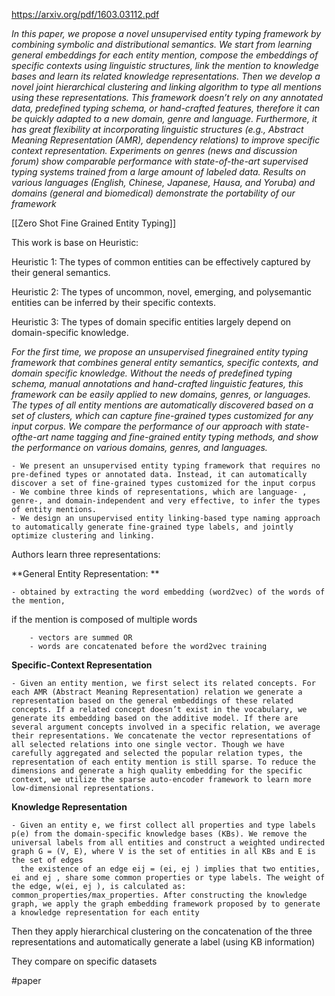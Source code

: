 https://arxiv.org/pdf/1603.03112.pdf

*In this paper, we propose a novel unsupervised entity typing framework by combining symbolic and distributional semantics. We start from learning general embeddings for each entity mention, compose the embeddings of specific contexts using linguistic structures, link the mention to knowledge bases and learn its related knowledge representations. Then we develop a novel joint hierarchical clustering and linking algorithm to type all mentions using these representations. This framework doesn’t rely on any annotated data, predefined typing schema, or hand-crafted features, therefore it can be quickly adapted to a new domain, genre and language. Furthermore, it has great flexibility at incorporating linguistic structures (e.g., Abstract Meaning Representation (AMR), dependency relations) to improve specific context representation. Experiments on genres (news and discussion forum) show comparable performance with state-of-the-art supervised typing systems trained from a large amount of labeled data. Results on various languages (English, Chinese, Japanese, Hausa, and Yoruba) and domains (general and biomedical) demonstrate the portability of our framework*

[[Zero Shot Fine Grained Entity Typing]]

This work is base on Heuristic: 

Heuristic 1: The types of common entities can be effectively captured by their general semantics.

Heuristic 2: The types of uncommon, novel, emerging, and polysemantic entities can be inferred by their specific contexts.

Heuristic 3: The types of domain specific entities largely depend on domain-specific knowledge.

*For the first time, we propose an unsupervised finegrained entity typing framework that combines general entity semantics, specific contexts, and domain specific knowledge. Without the needs of predefined typing schema, manual annotations and hand-crafted linguistic features, this framework can be easily applied to new domains, genres, or languages. The types of all entity mentions are automatically discovered based on a set of clusters, which can capture fine-grained types customized for any input corpus. We compare the performance of our approach with state-ofthe-art name tagging and fine-grained entity typing methods, and show the performance on various domains, genres, and languages.*

	- We present an unsupervised entity typing framework that requires no pre-defined types or annotated data. Instead, it can automatically discover a set of fine-grained types customized for the input corpus
	- We combine three kinds of representations, which are language- , genre-, and domain-independent and very effective, to infer the types of entity mentions. 
	- We design an unsupervised entity linking-based type naming approach to automatically generate fine-grained type labels, and jointly optimize clustering and linking.
	
Authors learn three representations:

**General Entity Representation: **

	- obtained by extracting the word embedding (word2vec) of the words of the mention, 
	
if the mention is composed of multiple words 

		- vectors are summed OR 
		- words are concatenated before the word2vec training

**Specific-Context Representation**

	- Given an entity mention, we first select its related concepts. For each AMR (Abstract Meaning Representation) relation we generate a representation based on the general embeddings of these related concepts. If a related concept doesn’t exist in the vocabulary, we generate its embedding based on the additive model. If there are several argument concepts involved in a specific relation, we average their representations. We concatenate the vector representations of all selected relations into one single vector. Though we have carefully aggregated and selected the popular relation types, the representation of each entity mention is still sparse. To reduce the dimensions and generate a high quality embedding for the specific context, we utilize the sparse auto-encoder framework to learn more low-dimensional representations.
	
**Knowledge Representation**

	- Given an entity e, we first collect all properties and type labels p(e) from the domain-specific knowledge bases (KBs). We remove the universal labels from all entities and construct a weighted undirected graph G = (V, E), where V is the set of entities in all KBs and E is the set of edges
	  the existence of an edge eij = (ei, ej ) implies that two entities, ei and ej , share some common properties or type labels. The weight of the edge, w(ei, ej ), is calculated as: common_properties/max_properties. After constructing the knowledge graph, we apply the graph embedding framework proposed by to generate a knowledge representation for each entity
	  
Then they apply hierarchical clustering on the concatenation of the three representations and automatically generate a label (using KB information)

They compare on specific datasets

#paper 